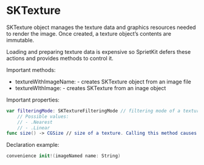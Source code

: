 # SKTexture

SKTexture object manages the texture data and graphics resources needed to render the image. Once created, a texture object’s contents are immutable.

Loading and preparing texture data is expensive so SprietKit defers these actions and provides methods to control it.

Important methods:
* textureWithImageName: - creates SKTexture object from an image file
* textureWIthImage: - creates SKTexture from an inage object

Important properties:
```swift
var filteringMode: SKTextureFilteringMode // filtering mode of a texture
    // Possible values: 
    // - .Nearest
    // - .Linear
func size() -> CGSize // size of a texture. Calling this method causes image file to load from file
```

Declaration example:
```swift 
convenience init!(imageNamed name: String)
```


